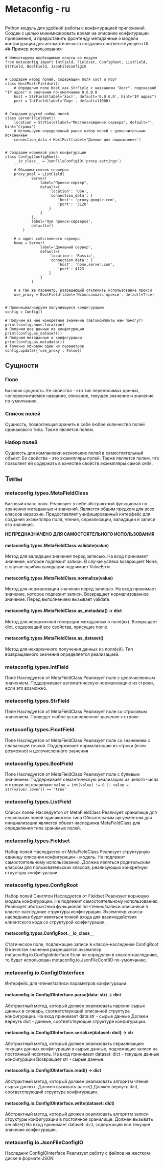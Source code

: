 # Metaconfig - ru
<br>
Python модуль для удобной работы с конфигурацией приложений.
Создан с целью минимизировать время на описание конфигурации приложения, и предоставить фронтенду метаданные о модели конфигурации для автоматического создания соответствующего UI.
<br>
## Пример использования


```
# Импортируем необходимые классы из модуля
from metaconfig import IntField, Fieldset, ConfigRoot, ListField, StrField, BoolField, JsonFileConfigIO


# Создадим набор полей, содержащий поля хост и порт
class HostPort(Fieldset):
    # Определим поле host как StrField с названием "Хост", подсказкой "IP адрес" и значеним по-умолчанию 0.0.0.0
    host = StrField(label='Хост', default='0.0.0.0', hint="IP адрес")
    port = IntField(label='Порт', default=11000)


# Создадим другой набор полей
class Server(Fieldset):
    location = StrField(label="Местонахождение сервера", default='', hint="Страна")
    # Используем определенный ранее набор полей с дополнительным пояснением
    connection_data = HostPort(label='Данные для подключения')


# Создадим корневой узел конфигурации 
class Config(ConfigRoot):
    __io_class__ = JsonFileConfigIO('proxy.settings')

    # Объявим список серверов
    proxy_pool = ListField(
            Server(
                label="Прокси-сервер", 
                default={
                    'location': 'USA',
                    'connection_data': {
                        'host': 'proxy.google.com',
                        'port': '3128'
                    }
                }
            ),
            label='Пул прокси-серверов',
            default=[]
        )
    
    # и адрес собственного сервера
    home = Server(
                label='Домашний сервер', 
                default={
                    'location': 'Russia', 
                    'connection_data': {
                        'host': 'home.server.com', 
                        'port': 4123
                    }
                }
            )

    # а так же параметр, разрешающий отключить использование прокси
    use_proxy = BoolField(label='Использовать прокси', default=True)
    

# Проинициализируем получившуюся конфигурацию
config = Config()

# Получим из нее конкретное значение (автокомплиты нам помогут)
print(config.home.location)
# Получим все данные из конфигурации
print(config.as_dataset())
# Получим метаданные о конфигурации
print(config.as_metadata())
# Точечно обновим один из параметров
config.update({'use_proxy': False})

```
## Сущности

### Поле

Базовая сущность. Ее свойства - это тип переносимых данных, человекочитаемое название, описание, текущее значение и значение по-умолчанию.

### Список полей

Сущность, позволяющая хранить в себе любое количество полей одинакового типа. Также является полем.

### Набор полей

Сущность для компановки нескольких полей в самостоятельный объект.
Ее свойства - это экземпляры полей. Также является полем, что позволяет ей содержать в качестве свойств экземпляры самой себя.
<br>
## Типы

### metaconfig.types.MetaFieldClass

Базовый класс поля. Реализует в себе абстрактный функционал по хранению метаданных и значений.
Является общим предком для всех классов иерархии.
Предоставляет унифицированный интерфейс для создания экземпляра поля, чтения, сериализации, валидации и записи его значения.

**НЕ ПРЕДНАЗНАЧЕНО ДЛЯ САМОСТОЯТЕЛЬНОГО ИСПОЛЬЗОВАНИЯ**
<br>
#### metaconfig.types.MetaFieldClass.validate(value)

Метод для валидации значения перед записью.
На вход принимает значение, которое подлежит записи.
В случае успеха возвращает None, в случае ошибки валидации поднимает ValueError

#### metaconfig.types.MetaFieldClass.normalize(value)

Метод для нормализации значения перед записью.
На вход принимает значение, которое подлежит записи.
Возвращает нормализованное значение.
Перед выполнением вызывает validate.

#### metaconfig.types.MetaFieldClass.as\_metadata() -> dict

Метод для иерархичной генерации метаданных о поле(ях).
Возвращает dict, содержащий все свойства, присущие полю.

#### metaconfig.types.MetaFieldClass.as\_dataset()

Метод для иехархичного получения данных из поля(ей).
Тип возвращаемого значения определяется реализацией.
<br>
### metaconfig.types.IntField

Поле
Наследуется от MetaFieldClass
Реализует поле с целочисленным значением.
Поддерживает автоматическую нормализацию из строки, если это возможно.

### metaconfig.types.StrField

Поле
Наследуется от MetaFieldClass
Реализует поле со строковым значением.
Приведет любое установленное значение к строке.

### metaconfig.types.FloatField

Поле
Наследуется от MetaFieldClass
Реализует поле со значением с плавающей точкой.
Поддерживает нормализацию из строки (если возможно) и целочисленного значения

### metaconfig.types.BoolField

Поле
Наследуется от MetaFieldClass
Реализует поле с булевым значением.
Поддерживает семантическую реализацию из целого числа и строки по правилам:
`value = int(value) != 0 || value = str(value).lower() == 'true'`

### metaconfig.types.ListField

Список полей
Наследуется от MetaFieldClass
Реализует хранилище для нескольких полей одинакогово типа
Обязательным аргуементом для инициализации является объект наследника MetaFieldClass для определения типа хранимых полей.

### metaconfig.types.Fieldset

Набор полей
Наследуется от MetaFieldClass
Реализует структурную единицу описания конфигурации - модель.
Не подлежит самостоятельному использованию.
Должна являться родительским классом для пользовательских классов, реализующих конкретную структуру конфигурации.

### metaconfig.types.ConfigRoot

Набор полей
Синглтон
Наследуется от Fieldset
Реализует корневую модель конфигурации.
Не подлежит самостоятельному использованию.
Реализует абстрактный функционал по чтению/записи описанной в классе-наследнике структуры конфигурации.
Экземпляр класса-наследника будет являться точкой входа для взаимодействия клиентского кода со структурой конфигурации.

#### metaconfig.types.ConfigRoot.\_\_io\_class\_\_

Статическое поле, подлежащее записи в классе-наследнике ConfigRoot
В качестве значения разрешается экземпляр metaconfig.io.ConfigIoInterface
Если не определен в классе-наследнике, то будет использован metaconfig.io.JsonFileConfiIO по-умолчанию.

### metaconfig.io.ConfigIOInterface

Интерфейс для чтения/записи параметров конфигурации.

#### metaconfig.io.ConfigIOInterface.parse(data: str) -> dict

Абстрактный метод, который должен реализовать парсинг сырых данных в словарь, соответствующий описанной структуре конфигурации.
На вход принимает data:str - сырые данные
Должен вернуть dict - данные, соответствующие структуре конфигурации.

#### metaconfig.io.ConfigIOInterface.serialize(dataset: dict) -> str

Абстрактный метод, который должен реализовать сериализацию текущих данных конфигурации в сырые данные, подлежащие записи на постоянный носитель.
На вход принимает dataset: dict - текущие данные конфигурации
Возвращает str - сырые данные.

#### metaconfig.io.ConfigIOInterface.read() -> dict

Абстрактный метод, который должен реализовать алгоритм чтения сырых данных.
Должен вызывать parse()
Должен вернуть dict, соответствующий структуре конфигурации.

#### metaconfig.io.ConfigIOInterface.write(dataset: dict)

Абстрактный метод, который дложен реализовать алгоритм записи структуры конфигурации в постоянное хранилище.
Должен вызывать serialize()
На вход принимает dataset: dict, содержащий все текущие значения конфигурации.

### metaconfig.io.JsonFileConfigIO

Наследник ConfigIOInterface
Реализует работу с файлов на жестком диске в формате JSON